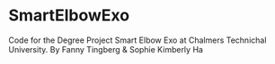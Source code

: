 # SmartElbowExo
Code for the Degree Project Smart Elbow Exo at Chalmers Technichal University.
By Fanny Tingberg & Sophie Kimberly Ha
